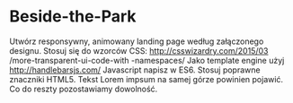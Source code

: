 # Beside-the-Park

Utwórz responsywny, animowany landing page według załączonego designu.
Stosuj się do wzorców CSS: http://csswizardry.com/2015/03 /more-transparent-ui-code-with -namespaces/
Jako template engine użyj http://handlebarsjs.com/
Javascript napisz w ES6.
Stosuj poprawne znaczniki HTML5.
Tekst Lorem impsum na samej górze powinien pojawić. Co do reszty pozostawiamy dowolność.
